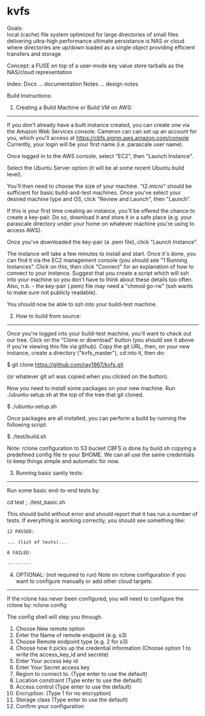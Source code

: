 kvfs
====
Goals:	
	local (cache) file system
		optimized for large directories of small files
		delivering ultra-high performance
	ultimate persistance is NAS or cloud
		where directories are up/down loaded as a single object
		providing efficient transfers and storage

Concept:
	a FUSE on top of a user-mode key value store
	tarballs as the NAS/cloud representation

Index:
	Docs	... documentation
	Notes	... design notes
	
	
Build Instructions:

1. Creating a Build Machine or Build VM on AWS:
-----------------------------------------------
If you don't already have a built instance created, you can create one via the Amazon Web Services console.
Cameron can can set up an account for you, which you'll access at https://cbfs.signin.aws.amazon.com/console
Currently, your login will be your first name (i.e. parascale user name).

Once logged in to the AWS console, select "EC2", then "Launch Instance".

Select the Ubuntu Server option (it will be at some recent Ubuntu build level).

You'll then need to choose the size of your machine. "t2.micro" should be sufficient for basic build-and-test machines.
Once you've select your desired machine type and OS, click "Review and Launch", then "Launch".

If this is your first time creating an instance, you'll be offered the chance to create a key-pair. Do so, download it and store it in a safe place (e.g. your parascale directory under your home on whatever machine you're using to access AWS).

Once you've downloaded the key-pair (a .pem file), click "Launch Instance".

The instance will take a few minutes to install and start. Once it's done, you can find it via the EC2 management console (you should see "1 Running Instances". Click on this, then click "Connect" for an explanation of how to connect to your instance. Suggest that you create a script which will ssh into your machine so you don't have to think about these details too often. Also, n.b. - the key-pair (.pem) file may need a "chmod go-rw" (ssh wants to make sure not publicly readable).

You should now be able to ssh into your build-test machine.


2. How to build from source:
----------------------------
Once you're logged into your build-test machine, you'll want to check out our tree. Click on the "Clone or download" button (you should see it above if you're viewing this file via github). Copy the git URL, then, on your new instance, create a directory ("kvfs_master"), cd into it, then do:

$ git clone https://github.com/ray1967/kvfs.git

(or whatever git url was copied when you clicked on the button).

Now you need to install some packages on your new machine. Run ./ubuntu-setup.sh at the top of the tree that git cloned.

$ ./ubuntu-setup.sh

Once packages are all installed, you can perform a build by running the following script:

$ ./test/build.sh

Note: rclone configuration to S3 bucket CBFS is done by build.sh copying a predefined config file to your $HOME. We can all use the same credentials to keep things simple and automatic for now.

3. Running basic sanity tests:
------------------------------
Run some basic end-to-end tests by:

cd test ; ./test_basic.sh

This should build without error and should report that it has run a number of tests. If everything is working correctly, you should see something like:

	12 PASSED:

	... (list of tests)...

	0 FAILED:

	---------

4. OPTIONAL: (not required to run) Note on rclone configuration if you want to configure manually or add other cloud targets:
---------------------------------------------------------------------------------------------
If the rclone has never been configured, you will need to configure the rclone by:
rclone config

The config shell will step you through.
1. Choose New remote option
2. Enter the Name of remote endpoint (e.g. s3)
3. Choose Remote endpoint type (e.g. 2 for s3)
4. Choose how it picks up the credential information (Choose option 1 to write the access_key_id and secrete)
5. Enter Your access key id
6. Enter Your Secret access key
7. Region to connect to. (Type enter to use the default)
8. Location constraint (Type enter to use the default)
9. Access control (Type enter to use the default)
10. Encryption.  (Type 1 for no encryption)
11. Storage class (Type enter to use the default)
12. Confirm your configuration


